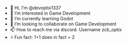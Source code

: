 - 👋 Hi, I’m @devoptix1337
- 👀 I’m interested in Game Development
- 🌱 I’m currently learning Godot
- 💞️ I’m looking to collaborate on Game Development
- 📫 How to reach me via discord. Username zcb_optix
- ⚡ Fun fact: 1+1 does in fact = 2

<!---
devoptix1337/devoptix1337 is a ✨ special ✨ repository because its `README.md` (this file) appears on your GitHub profile.
You can click the Preview link to take a look at your changes.
--->
